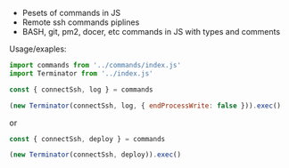 - Pesets of commands in JS
- Remote ssh commands piplines
- BASH, git, pm2, docer, etc commands in JS with types and comments

Usage/exaples:
``` js
import commands from '../commands/index.js'
import Terminator from '../index.js'

const { connectSsh, log } = commands

(new Terminator(connectSsh, log, { endProcessWrite: false })).exec()
```

or

``` js
const { connectSsh, deploy } = commands

(new Terminator(connectSsh, deploy)).exec()
```
